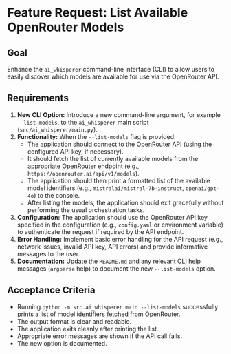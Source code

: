 # Feature Request: List Available OpenRouter Models

## Goal

Enhance the `ai_whisperer` command-line interface (CLI) to allow users to easily discover which models are available for use via the OpenRouter API.

## Requirements

1. **New CLI Option:** Introduce a new command-line argument, for example `--list-models`, to the `ai_whisperer` main script (`src/ai_whisperer/main.py`).
2. **Functionality:** When the `--list-models` flag is provided:
   * The application should connect to the OpenRouter API (using the configured API key, if necessary).
   * It should fetch the list of currently available models from the appropriate OpenRouter endpoint (e.g., `https://openrouter.ai/api/v1/models`).
   * The application should then print a formatted list of the available model identifiers (e.g., `mistralai/mistral-7b-instruct`, `openai/gpt-4o`) to the console.
   * After listing the models, the application should exit gracefully without performing the usual orchestration tasks.
3. **Configuration:** The application should use the OpenRouter API key specified in the configuration (e.g., `config.yaml` or environment variable) to authenticate the request if required by the API endpoint.
4. **Error Handling:** Implement basic error handling for the API request (e.g., network issues, invalid API key, API errors) and provide informative messages to the user.
5. **Documentation:** Update the `README.md` and any relevant CLI help messages (`argparse` help) to document the new `--list-models` option.

## Acceptance Criteria

* Running `python -m src.ai_whisperer.main --list-models` successfully prints a list of model identifiers fetched from OpenRouter.
* The output format is clear and readable.
* The application exits cleanly after printing the list.
* Appropriate error messages are shown if the API call fails.
* The new option is documented.
